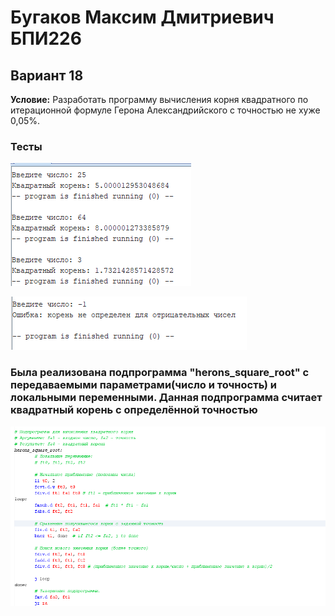 # Бугаков Максим Дмитриевич БПИ226
## Вариант 18
**Условие:** Разработать программу вычисления корня квадратного по итерационной формуле Герона Александрийского с точностью не хуже 0,05%.
### Тесты
![Пример картинки](img/img1.png)

![Пример картинки](img/img2.png)
### Была реализована подпрограмма "herons_square_root" с передаваемыми параметрами(число и точность) и локальными переменными. Данная подпрограмма считает квадратный корень с определённой точностью
![Пример картинки](img/img4.png)

